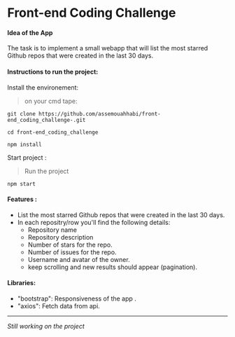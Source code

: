 # Front-end Coding Challenge
#### Idea of the App
The task is to implement a small webapp that will list the most starred Github repos that were created in the last 30 days.


#### Instructions to run the project:
Install the environement:
>on your cmd tape:
```
git clone https://github.com/assemouahhabi/front-end_coding_challenge-.git
```
```
cd front-end_coding_challenge
```
```
npm install 
```

Start project : 
>Run the project
```
npm start
```


#### Features :
  - List the most starred Github repos that were created in the last 30 days.
  - In each repositry/row you'll find the following details:
     - Repository name
     - Repository description
     - Number of stars for the repo.
     - Number of issues for the repo.
     - Username and avatar of the owner.
     - keep scrolling and new results should appear (pagination).

  
#### Libraries:
- "bootstrap": Responsiveness of the app .
- "axios":  Fetch data from api.

---

*Still working on the project*
